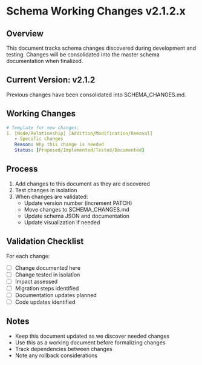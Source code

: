 # Schema Working Changes v2.1.2.x

## Overview
This document tracks schema changes discovered during development and testing. 
Changes will be consolidated into the master schema documentation when finalized.

## Current Version: v2.1.2
Previous changes have been consolidated into SCHEMA_CHANGES.md.

## Working Changes
```yaml
# Template for new changes:
1. [Node/Relationship] [Addition/Modification/Removal]
   - Specific changes
   Reason: Why this change is needed
   Status: [Proposed/Implemented/Tested/Documented]
```

## Process
1. Add changes to this document as they are discovered
2. Test changes in isolation
3. When changes are validated:
   - Update version number (increment PATCH)
   - Move changes to SCHEMA_CHANGES.md
   - Update schema JSON and documentation
   - Update visualization if needed

## Validation Checklist
For each change:
- [ ] Change documented here
- [ ] Change tested in isolation
- [ ] Impact assessed
- [ ] Migration steps identified
- [ ] Documentation updates planned
- [ ] Code updates identified

## Notes
- Keep this document updated as we discover needed changes
- Use this as a working document before formalizing changes
- Track dependencies between changes
- Note any rollback considerations
